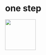 <header>
<link rel="stylesheet" href="https://cdn.jsdelivr.net/gh/devicons/devicon@v2.14.0/devicon.min.css">
</header>
<body>
 <div>
 
 <i class="devicon-bash-plain"></i>
 <h1>one step </h1>
  <img src="https://cdn.jsdelivr.net/gh/devicons/devicon/icons/bash/bash-plain.svg" width="100" height="100" />
</div>
</body>
 <!---
mainmoon/mainmoon is a ✨ special ✨ repository because its `README.md` (this file) appears on your GitHub profile.
You can click the Preview link to take a look at your changes.
--->
